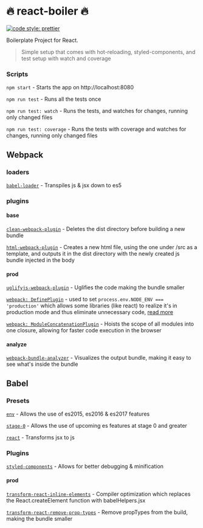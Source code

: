 # :fire: react-boiler :fire:
[![code style: prettier](https://img.shields.io/badge/code_style-prettier-ff69b4.svg)](https://github.com/prettier/prettier)

Boilerplate Project for React.

> Simple setup that comes with hot-reloading, styled-components, and test setup with watch and coverage

### Scripts

`npm start` - Starts the app on http://localhost:8080

`npm run test` - Runs all the tests once

`npm run test: watch` - Runs the tests, and watches for changes, running only changed files

`npm run test: coverage` - Runs the tests with coverage and watches for changes, running only changed files

## Webpack

### loaders
	
[`babel-loader`](https://github.com/babel/babel-loader) - Transpiles js & jsx down to es5

### plugins

#### base
[`clean-webpack-plugin`](https://github.com/johnagan/clean-webpack-plugin) - Deletes the dist directory before building a new bundle

[`html-webpack-plugin`](https://webpack.js.org/plugins/html-webpack-plugin/) - Creates a new html file, using the one under /src as a template, and outputs it in the dist directory with the newly created js bundle injected in the body

#### prod
[`uglifyjs-webpack-plugin`](https://webpack.js.org/plugins/uglifyjs-webpack-plugin/) - Uglifies the code making the bundle smaller

[`webpack: DefinePlugin`](https://webpack.js.org/plugins/define-plugin/) - used to set `process.env.NODE_ENV === 'production'` which allows some libraries (like react) to realize it's in production mode and thus eliminate unnecessary code, [read more](https://webpack.js.org/guides/production/#specify-the-environment) 

[`webpack: ModuleConcatenationPlugin`](https://webpack.js.org/plugins/module-concatenation-plugin/) - Hoists the scope of all modules into one closure, allowing for faster code execution in the browser

#### analyze
[`webpack-bundle-analyzer`](https://github.com/webpack-contrib/webpack-bundle-analyzer) - Visualizes the output bundle, making it easy to see what's inside the bundle

## Babel

### Presets

[`env`](https://babeljs.io/docs/plugins/preset-env) - Allows the use of es2015, es2016 & es2017 features

[`stage-0`](https://babeljs.io/docs/plugins/preset-stage-0/) - Allows the use of upcoming es features at stage 0 and greater

[`react`](https://babeljs.io/docs/plugins/preset-react) - Transforms jsx to js

### Plugins

[`styled-components`](https://github.com/styled-components/babel-plugin-styled-components) - Allows for better debugging & minification 

#### prod

[`transform-react-inline-elements`](https://babeljs.io/docs/plugins/transform-react-inline-elements/) - Compiler optimization which replaces the React.createElement function with babelHelpers.jsx

[`transform-react-remove-prop-types`](https://github.com/oliviertassinari/babel-plugin-transform-react-remove-prop-types) - Remove propTypes from the build, making the bundle smaller 

